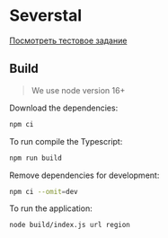 # Severstal
[Посмотреть тестовое задание](./docs/test-task.md)


## Build

> We use node version 16+

Download the dependencies:

```bash
npm ci
```

To run compile the Typescript:

```bash
npm run build
```

Remove dependencies for development:

```bash
npm ci --omit=dev
```

To run the application:

```bash
node build/index.js url region
```
